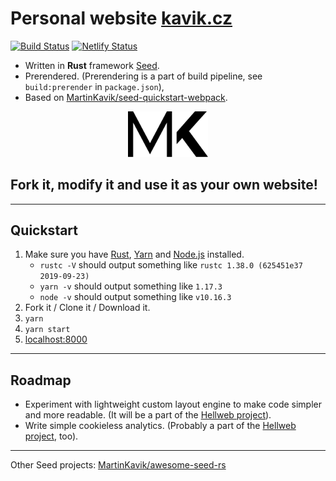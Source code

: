 # Personal website [kavik.cz](https://kavik.cz/)

[![Build Status](https://travis-ci.org/MartinKavik/kavik.cz.svg?branch=master)](https://travis-ci.org/MartinKavik/kavik.cz)
[![Netlify Status](https://api.netlify.com/api/v1/badges/19540504-c4ba-49cf-842d-62ee48bf437c/deploy-status)](https://app.netlify.com/sites/kavik/deploys)

- Written in **Rust** framework [Seed](https://github.com/David-OConnor/seed).
- Prerendered. (Prerendering is a part of build pipeline, see `build:prerender` in `package.json`),
- Based on [MartinKavik/seed-quickstart-webpack](https://github.com/MartinKavik/seed-quickstart-webpack).

<p align="center">
  <img src="/design/web/logo.svg" width="128" title="Martin Kavík logo">
</p>

## Fork it, modify it and use it as your own website!

---

## Quickstart

1. Make sure you have [Rust](https://www.rust-lang.org), [Yarn](https://yarnpkg.com) and [Node.js](https://nodejs.org) installed.
    - `rustc -V` should output something like `rustc 1.38.0 (625451e37 2019-09-23)`
    - `yarn -v` should output something like `1.17.3`
    - `node -v` should output something like `v10.16.3`
1. Fork it / Clone it / Download it.
1. `yarn`
1. `yarn start`
1. [localhost:8000](http://localhost:8000)

---

## Roadmap

- Experiment with lightweight custom layout engine to make code simpler and more readable. (It will be a part of the [Hellweb project](https://github.com/MartinKavik/hellweb-pain)).
- Write simple cookieless analytics. (Probably a part of the [Hellweb project](https://github.com/MartinKavik/hellweb-pain), too).

---

Other Seed projects: [MartinKavik/awesome-seed-rs](https://github.com/MartinKavik/awesome-seed-rs)
